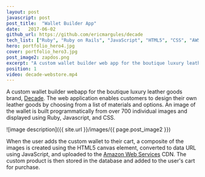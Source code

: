 ```yaml
---
layout: post
javascript: post
post_title:  "Wallet Builder App"
date:   2017-06-02
github_url: https://github.com/ericmargules/decade
tech_list: ["Ruby", "Ruby on Rails", "JavaScript", "HTML5", "CSS", "AWS"]
hero: portfolio_hero4.jpg
cover: portfolio_hero3.jpg
post_image2: zapdos.png
excerpt: "A custom wallet builder web app for the boutique luxury leather goods brand, Decade. The wallet builder enables customers to design and purchase their own leather goods by building a composite image of the custom wallet based on the user's selection of materials and options."
position: 1
video: decade-webstore.mp4
---
```


A custom wallet builder webapp for the boutique luxury leather goods brand, [Decade](http://www.decadeleather.com). The web application enables customers to design their own leather goods by choosing from a list of materials and options. An image of the wallet is built programmatically from over 700 individual images and displayed using Ruby, Javascript, and CSS. 

![image description]({{ site.url }}/images/{{ page.post_image2 }})

When the user adds the custom wallet to their cart, a composite of the images is created using the HTML5 canvas element, converted to data URL using JavaScript, and uploaded to the [Amazon Web Services](https://aws.amazon.com/) CDN. The custom product is then stored in the database and added to the user's cart for purchase.